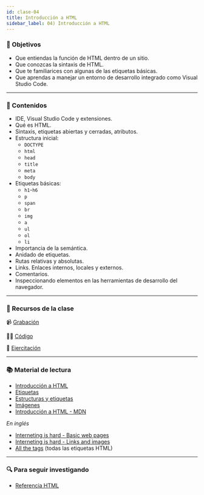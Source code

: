 ```yaml
---
id: clase-04
title: Introducción a HTML
sidebar_label: 04) Introducción a HTML
---
```


### 🏁 Objetivos

- Que entiendas la función de HTML dentro de un sitio.
- Que conozcas la sintaxis de HTML.
- Que te familiarices con algunas de las etiquetas básicas.
- Que aprendas a manejar un entorno de desarrollo integrado como Visual Studio Code.

---

### 📝 Contenidos

- IDE, Visual Studio Code y extensiones.
- Qué es HTML.
- Sintaxis, etiquetas abiertas y cerradas, atributos.
- Estructura inicial:
  - `DOCTYPE`
  - `html`
  - `head`
  - `title`
  - `meta`
  - `body`
- Etiquetas básicas:
  - `h1`-`h6`
  - `p`
  - `span`
  - `br`
  - `img`
  - `a`
  - `ul`
  - `ol`
  - `li`
- Importancia de la semántica.
- Anidado de etiquetas.
- Rutas relativas y absolutas.
- Links. Enlaces internos, locales y externos.
- Comentarios.
- Inspeccionando elementos en las herramientas de desarrollo del navegador.

---

### 🚀 Recursos de la clase

📹 [Grabación]()

👩‍💻 [Código]()

💪 [Ejercitación](https://github.com/Ada-IT/ejercicios-frontend/blob/master/modulo-1/ejercicios/04-introduccion-a-html.md)

---

### 📚 Material de lectura

- [Introducción a HTML](https://frontend.adaitw.org/docs/html-css/hc00)
- [Etiquetas](https://frontend.adaitw.org/docs/html-css/hc01)
- [Estructuras y etiquetas](https://frontend.adaitw.org/docs/html-css/hc02)
- [Imágenes](https://frontend.adaitw.org/docs/html-css/hc03)
- [Introducción a HTML - MDN](https://developer.mozilla.org/es/docs/Learn/HTML/Introduccion_a_HTML)

_En inglés_

- [Interneting is hard - Basic web pages](https://www.internetingishard.com/html-and-css/basic-web-pages/)
- [Interneting is hard - Links and images](https://www.internetingishard.com/html-and-css/links-and-images/)
- [All the tags](https://allthetags.com/) (todas las etiquetas HTML)

---

### 🔍 Para seguir investigando

- [Referencia HTML](https://developer.mozilla.org/es/docs/Web/HTML/Referencia)
